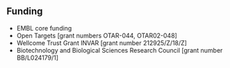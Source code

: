 ## Funding

* EMBL core funding 
* Open Targets [grant numbers OTAR-044, OTAR02-048]
* Wellcome Trust Grant INVAR [grant number 212925/Z/18/Z]
* Biotechnology and Biological Sciences Research Council [grant number BB/L024179/1]
